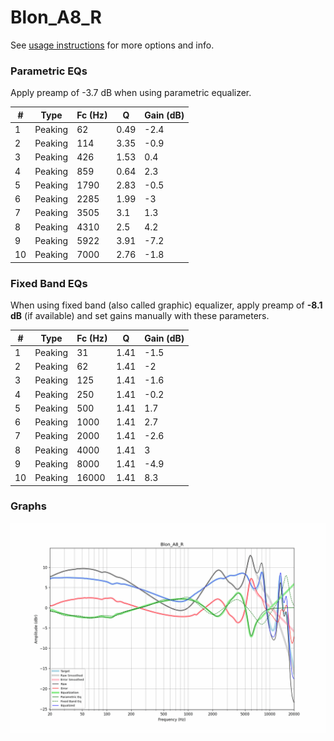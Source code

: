 # Blon_A8_R
See [usage instructions](https://github.com/jaakkopasanen/AutoEq#usage) for more options and info.

### Parametric EQs
Apply preamp of -3.7 dB when using parametric equalizer.

|   # | Type    |   Fc (Hz) |    Q |   Gain (dB) |
|-----|---------|-----------|------|-------------|
|   1 | Peaking |        62 | 0.49 |        -2.4 |
|   2 | Peaking |       114 | 3.35 |        -0.9 |
|   3 | Peaking |       426 | 1.53 |         0.4 |
|   4 | Peaking |       859 | 0.64 |         2.3 |
|   5 | Peaking |      1790 | 2.83 |        -0.5 |
|   6 | Peaking |      2285 | 1.99 |        -3   |
|   7 | Peaking |      3505 | 3.1  |         1.3 |
|   8 | Peaking |      4310 | 2.5  |         4.2 |
|   9 | Peaking |      5922 | 3.91 |        -7.2 |
|  10 | Peaking |      7000 | 2.76 |        -1.8 |

### Fixed Band EQs
When using fixed band (also called graphic) equalizer, apply preamp of **-8.1 dB** (if available) and set gains manually with these parameters.

|   # | Type    |   Fc (Hz) |    Q |   Gain (dB) |
|-----|---------|-----------|------|-------------|
|   1 | Peaking |        31 | 1.41 |        -1.5 |
|   2 | Peaking |        62 | 1.41 |        -2   |
|   3 | Peaking |       125 | 1.41 |        -1.6 |
|   4 | Peaking |       250 | 1.41 |        -0.2 |
|   5 | Peaking |       500 | 1.41 |         1.7 |
|   6 | Peaking |      1000 | 1.41 |         2.7 |
|   7 | Peaking |      2000 | 1.41 |        -2.6 |
|   8 | Peaking |      4000 | 1.41 |         3   |
|   9 | Peaking |      8000 | 1.41 |        -4.9 |
|  10 | Peaking |     16000 | 1.41 |         8.3 |

### Graphs
![](./Blon_A8_R.png)

